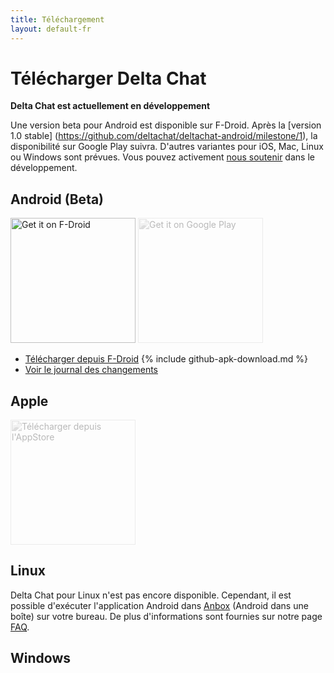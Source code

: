 ```yaml
---
title: Téléchargement
layout: default-fr
---
```


# Télécharger Delta Chat

**Delta Chat est actuellement en développement**

Une version beta pour Android est disponible sur F-Droid. Après la [version 1.0 stable] (https://github.com/deltachat/deltachat-android/milestone/1), la disponibilité sur Google Play suivra.
D'autres variantes pour iOS, Mac, Linux ou Windows sont prévues.
Vous pouvez activement [nous soutenir](../fr/contribute) dans le développement.

## Android (Beta)

[<img src="../assets/home/get-it-on-fdroid.png" alt="Get it on F-Droid" width="200" />](https://f-droid.org/packages/com.b44t.messenger)
<img src="../assets/home/get-it-on-gplay.png" alt="Get it on Google Play" width="200" style="filter: opacity(.3) grayscale(100%);" />

* [Télécharger depuis F-Droid](https://f-droid.org/packages/com.b44t.messenger)
{% include github-apk-download.md %}
* [Voir le journal des changements](../fr/changelog)

## Apple

<img src="../assets/home/get-it-on-ios.png" alt="Télécharger depuis l'AppStore" width="200" style="filter: opacity(.3) grayscale(100%);" />

## Linux

Delta Chat pour Linux n'est pas encore disponible. Cependant, il est possible d'exécuter l'application Android dans [Anbox](https://anbox.io) (Android dans une boîte) sur votre bureau.
De plus d'informations sont fournies sur notre page [FAQ](../fr/help#multiclient).

## Windows

